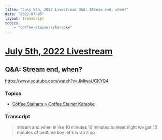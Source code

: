 ```yaml
---
title: "July 5th, 2022 Livestream Q&A: Stream end, when?"
date: "2022-07-05"
layout: transcript
topics:
    - "coffee-stainers/karaoke"
---
```

# [July 5th, 2022 Livestream](../2022-07-05.md)
## Q&A: Stream end, when?
https://www.youtube.com/watch?v=JMlwaUCKYQ4

### Topics
* [Coffee Stainers > Coffee Stainer Karaoke](../topics/coffee-stainers/karaoke.md)

### Transcript

> stream and when in like 10 minutes 10 minutes to meet night we got 10 minutes of bedtime boy let's wrap it up
